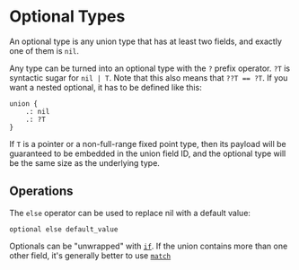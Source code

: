 # Optional Types
An optional type is any union type that has at least two fields, and exactly one of them is `nil`.

Any type can be turned into an optional type with the `?` prefix operator.
`?T` is syntactic sugar for `nil | T`.  Note that this also means that `??T == ?T`.  If you want a nested optional, it has to be defined like this:
```
union {
	.: nil
	.: ?T
}
```

If `T` is a pointer or a non-full-range fixed point type, then its payload will be guaranteed to be embedded in the union field ID, and the optional type will be the same size as the underlying type.

## Operations
The `else` operator can be used to replace nil with a default value:
```
optional else default_value
```

Optionals can be "unwrapped" with [`if`](../expr/if.md).  If the union contains more than one other field, it's generally better to use [`match`](../expr/match.md)